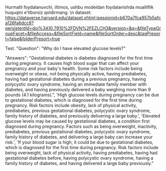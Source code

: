 Hurmatli foydalanuvchi, iltimos, ushbu modeldan foydalanishda mualliflik huquqini e'tiborsiz qoldirmang.
\n dataset: https://dataverse.harvard.edu/dataset.xhtml;jsessionid=b670a7fca957b5afca126fa6dcc8?persistentId=doi%3A10.7910%2FDVN%2FEZLCH3&version=&q=&fileTypeGroupFacet=&fileAccess=&fileSortField=name&fileSortOrder=desc&tagPresort=false&folderPresort=true 




Test.
"Question":   "Why do I have elevated glucose levels?"


"Answers":  "Gestational diabetes is diabetes diagnosed for the first time during pregnancy. It causes high blood sugar that can affect your pregnancy and your baby's health. Some risk factors include being overweight or obese, not being physically active, having prediabetes, having had gestational diabetes during a previous pregnancy, having polycystic ovary syndrome, having an immediate family member with diabetes, and having previously delivered a baby weighing more than 9 pounds (4.1 kilograms).", 'High glucose levels during pregnancy can be due to gestational diabetes, which is diagnosed for the first time during pregnancy. Risk factors include obesity, lack of physical activity, prediabetes, previous gestational diabetes, polycystic ovary syndrome, family history of diabetes, and previously delivering a large baby.', 'Elevated glucose levels may be caused by gestational diabetes, a condition first diagnosed during pregnancy. Factors such as being overweight, inactivity, prediabetes, previous gestational diabetes, polycystic ovary syndrome, family history of diabetes, and delivering a large baby can increase your risk.', 'If your blood sugar is high, it could be due to gestational diabetes, which is diagnosed for the first time during pregnancy. Risk factors include being overweight, lack of physical activity, having prediabetes, having had gestational diabetes before, having polycystic ovary syndrome, having a family history of diabetes, and having delivered a large baby previously."
